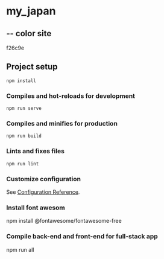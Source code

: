 # my_japan

## -- color site
f26c9e


## Project setup
```
npm install
```

### Compiles and hot-reloads for development
```
npm run serve
```

### Compiles and minifies for production
```
npm run build
```

### Lints and fixes files
```
npm run lint
```

### Customize configuration
See [Configuration Reference](https://cli.vuejs.org/config/).

### Install font awesom
npm install @fontawesome/fontawesome-free

### Compile back-end and front-end for full-stack app
npm run all